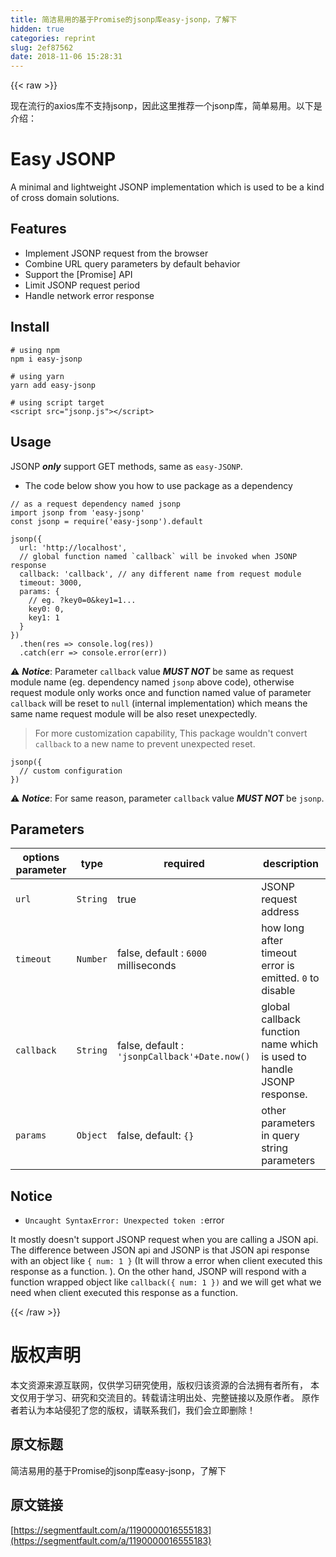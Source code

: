```yaml
---
title: 简洁易用的基于Promise的jsonp库easy-jsonp，了解下
hidden: true
categories: reprint
slug: 2ef87562
date: 2018-11-06 15:28:31
---
```


{{< raw >}}
<p>&#x73B0;&#x5728;&#x6D41;&#x884C;&#x7684;axios&#x5E93;&#x4E0D;&#x652F;&#x6301;jsonp&#xFF0C;&#x56E0;&#x6B64;&#x8FD9;&#x91CC;&#x63A8;&#x8350;&#x4E00;&#x4E2A;jsonp&#x5E93;&#xFF0C;&#x7B80;&#x5355;&#x6613;&#x7528;&#x3002;&#x4EE5;&#x4E0B;&#x662F;&#x4ECB;&#x7ECD;&#xFF1A;</p><h1 id="articleHeader0">Easy JSONP</h1><p>A minimal and lightweight JSONP implementation which is used to be a kind of cross domain solutions.</p><h2 id="articleHeader1">Features</h2><ul><li>Implement JSONP request from the browser</li><li>Combine URL query parameters by default behavior</li><li>Support the [Promise] API</li><li>Limit JSONP request period</li><li>Handle network error response</li></ul><h2 id="articleHeader2">Install</h2><div class="widget-codetool" style="display:none"><div class="widget-codetool--inner"><span class="selectCode code-tool" data-toggle="tooltip" data-placement="top" title="" data-original-title="&#x5168;&#x9009;"></span> <span type="button" class="copyCode code-tool" data-toggle="tooltip" data-placement="top" data-clipboard-text="# using npm
npm i easy-jsonp" title="" data-original-title="&#x590D;&#x5236;"></span> <span type="button" class="saveToNote code-tool" data-toggle="tooltip" data-placement="top" title="" data-original-title="&#x653E;&#x8FDB;&#x7B14;&#x8BB0;"></span></div></div><pre class="bash hljs"><code class="bash"><span class="hljs-comment"># using npm</span>
npm i easy-jsonp</code></pre><div class="widget-codetool" style="display:none"><div class="widget-codetool--inner"><span class="selectCode code-tool" data-toggle="tooltip" data-placement="top" title="" data-original-title="&#x5168;&#x9009;"></span> <span type="button" class="copyCode code-tool" data-toggle="tooltip" data-placement="top" data-clipboard-text="# using yarn
yarn add easy-jsonp" title="" data-original-title="&#x590D;&#x5236;"></span> <span type="button" class="saveToNote code-tool" data-toggle="tooltip" data-placement="top" title="" data-original-title="&#x653E;&#x8FDB;&#x7B14;&#x8BB0;"></span></div></div><pre class="bash hljs"><code class="bash"><span class="hljs-comment"># using yarn</span>
yarn add easy-jsonp</code></pre><div class="widget-codetool" style="display:none"><div class="widget-codetool--inner"><span class="selectCode code-tool" data-toggle="tooltip" data-placement="top" title="" data-original-title="&#x5168;&#x9009;"></span> <span type="button" class="copyCode code-tool" data-toggle="tooltip" data-placement="top" data-clipboard-text="# using script target
&lt;script src=&quot;jsonp.js&quot;&gt;&lt;/script&gt;" title="" data-original-title="&#x590D;&#x5236;"></span> <span type="button" class="saveToNote code-tool" data-toggle="tooltip" data-placement="top" title="" data-original-title="&#x653E;&#x8FDB;&#x7B14;&#x8BB0;"></span></div></div><pre class="xml hljs"><code class="html"># using script target
<span class="hljs-tag">&lt;<span class="hljs-name">script</span> <span class="hljs-attr">src</span>=<span class="hljs-string">&quot;jsonp.js&quot;</span>&gt;</span><span class="undefined"></span><span class="hljs-tag">&lt;/<span class="hljs-name">script</span>&gt;</span></code></pre><h2 id="articleHeader3">Usage</h2><p>JSONP <strong><em>only</em></strong> support GET methods, same as <code>easy-JSONP</code>.</p><ul><li>The code below show you how to use package as a dependency</li></ul><div class="widget-codetool" style="display:none"><div class="widget-codetool--inner"><span class="selectCode code-tool" data-toggle="tooltip" data-placement="top" title="" data-original-title="&#x5168;&#x9009;"></span> <span type="button" class="copyCode code-tool" data-toggle="tooltip" data-placement="top" data-clipboard-text="// as a request dependency named jsonp
import jsonp from &apos;easy-jsonp&apos;
const jsonp = require(&apos;easy-jsonp&apos;).default" title="" data-original-title="&#x590D;&#x5236;"></span> <span type="button" class="saveToNote code-tool" data-toggle="tooltip" data-placement="top" title="" data-original-title="&#x653E;&#x8FDB;&#x7B14;&#x8BB0;"></span></div></div><pre class="javascript hljs"><code class="js"><span class="hljs-comment">// as a request dependency named jsonp</span>
<span class="hljs-keyword">import</span> jsonp <span class="hljs-keyword">from</span> <span class="hljs-string">&apos;easy-jsonp&apos;</span>
<span class="hljs-keyword">const</span> jsonp = <span class="hljs-built_in">require</span>(<span class="hljs-string">&apos;easy-jsonp&apos;</span>).default</code></pre><div class="widget-codetool" style="display:none"><div class="widget-codetool--inner"><span class="selectCode code-tool" data-toggle="tooltip" data-placement="top" title="" data-original-title="&#x5168;&#x9009;"></span> <span type="button" class="copyCode code-tool" data-toggle="tooltip" data-placement="top" data-clipboard-text="jsonp({
  url: &apos;http://localhost&apos;,
  // global function named `callback` will be invoked when JSONP response
  callback: &apos;callback&apos;, // any different name from request module
  timeout: 3000,
  params: {
    // eg. ?key0=0&amp;key1=1...
    key0: 0,
    key1: 1
  }
})
  .then(res =&gt; console.log(res))
  .catch(err =&gt; console.error(err))" title="" data-original-title="&#x590D;&#x5236;"></span> <span type="button" class="saveToNote code-tool" data-toggle="tooltip" data-placement="top" title="" data-original-title="&#x653E;&#x8FDB;&#x7B14;&#x8BB0;"></span></div></div><pre class="javascript hljs"><code class="js">jsonp({
  <span class="hljs-attr">url</span>: <span class="hljs-string">&apos;http://localhost&apos;</span>,
  <span class="hljs-comment">// global function named `callback` will be invoked when JSONP response</span>
  callback: <span class="hljs-string">&apos;callback&apos;</span>, <span class="hljs-comment">// any different name from request module</span>
  timeout: <span class="hljs-number">3000</span>,
  <span class="hljs-attr">params</span>: {
    <span class="hljs-comment">// eg. ?key0=0&amp;key1=1...</span>
    key0: <span class="hljs-number">0</span>,
    <span class="hljs-attr">key1</span>: <span class="hljs-number">1</span>
  }
})
  .then(<span class="hljs-function"><span class="hljs-params">res</span> =&gt;</span> <span class="hljs-built_in">console</span>.log(res))
  .catch(<span class="hljs-function"><span class="hljs-params">err</span> =&gt;</span> <span class="hljs-built_in">console</span>.error(err))</code></pre><p>&#x26A0;&#xFE0F; <strong><em>Notice</em></strong>: Parameter <code>callback</code> value <strong><em>MUST NOT</em></strong> be same as request module name (eg. dependency named <code>jsonp</code> above code), otherwise request module only works once and function named value of parameter <code>callback</code> will be reset to <code>null</code> (internal implementation) which means the same name request module will be also reset unexpectedly.</p><blockquote>For more customization capability, This package wouldn&apos;t convert <code>callback</code> to a new name to prevent unexpected reset.</blockquote><div class="widget-codetool" style="display:none"><div class="widget-codetool--inner"><span class="selectCode code-tool" data-toggle="tooltip" data-placement="top" title="" data-original-title="&#x5168;&#x9009;"></span> <span type="button" class="copyCode code-tool" data-toggle="tooltip" data-placement="top" data-clipboard-text="jsonp({
  // custom configuration
})" title="" data-original-title="&#x590D;&#x5236;"></span> <span type="button" class="saveToNote code-tool" data-toggle="tooltip" data-placement="top" title="" data-original-title="&#x653E;&#x8FDB;&#x7B14;&#x8BB0;"></span></div></div><pre class="javascript hljs"><code class="js">jsonp({
  <span class="hljs-comment">// custom configuration</span>
})</code></pre><p>&#x26A0;&#xFE0F; <strong><em>Notice</em></strong>: For same reason, parameter <code>callback</code> value <strong><em>MUST NOT</em></strong> be <code>jsonp</code>.</p><h2 id="articleHeader4">Parameters</h2><table><thead><tr><th>options parameter</th><th>type</th><th>required</th><th>description</th></tr></thead><tbody><tr><td><code>url</code></td><td><code>String</code></td><td>true</td><td>JSONP request address</td></tr><tr><td><code>timeout</code></td><td><code>Number</code></td><td>false, default : <code>6000</code> milliseconds</td><td>how long after timeout error is emitted. <code>0</code> to disable</td></tr><tr><td><code>callback</code></td><td><code>String</code></td><td>false, default : <code>&apos;jsonpCallback&apos;+Date.now()</code></td><td>global callback function name which is used to handle JSONP response.</td></tr><tr><td><code>params</code></td><td><code>Object</code></td><td>false, default: <code>{}</code></td><td>other parameters in query string parameters</td></tr></tbody></table><h2 id="articleHeader5">Notice</h2><ul><li><code>Uncaught SyntaxError: Unexpected token :</code>error</li></ul><p>It mostly doesn&apos;t support JSONP request when you are calling a JSON api. The difference between JSON api and JSONP is that JSON api response with an object like <code>{ num: 1 }</code> (It will throw a error when client executed this response as a function. ). On the other hand, JSONP will respond with a function wrapped object like <code>callback({ num: 1 })</code> and we will get what we need when client executed this response as a function.</p>
{{< /raw >}}

# 版权声明
本文资源来源互联网，仅供学习研究使用，版权归该资源的合法拥有者所有，
本文仅用于学习、研究和交流目的。转载请注明出处、完整链接以及原作者。
原作者若认为本站侵犯了您的版权，请联系我们，我们会立即删除！

## 原文标题
简洁易用的基于Promise的jsonp库easy-jsonp，了解下

## 原文链接
[https://segmentfault.com/a/1190000016555183](https://segmentfault.com/a/1190000016555183)

